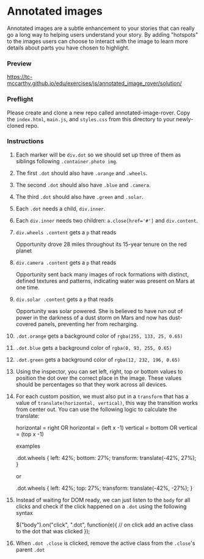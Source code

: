 # Annotated images

Annotated images are a subtle enhancement to your stories that can really go a long way to helping users understand your story. By adding "hotspots" to the images users can choose to interact with the image to learn more details about parts you have chosen to highlight.

### Preview

<https://tc-mccarthy.github.io/edu/exercises/js/annotated_image_rover/solution/>

### Preflight

Please create and clone a new repo called annotated-image-rover. Copy the `index.html`, `main.js`, and `styles.css` from this directory to your newly-cloned repo.

### Instructions

1.  Each marker will be `div.dot` so we should set up three of them as siblings following `.container.photo img`.
2.  The first `.dot` should also have `.orange` and `.wheels`.
3.  The second `.dot` should also have `.blue` and `.camera`.
4.  The third `.dot` should also have `.green` and `.solar`.
5.  Each `.dot` needs a child, `div.inner`.
6.  Each `div.inner` needs two children: `a.close[href='#']` and `div.content`.
7.  `div.wheels .content` gets a `p` that reads


    Opportunity drove 28 miles throughout its 15-year tenure on the red planet

8.  `div.camera .content` gets a `p` that reads


    Opportunity sent back many images of rock formations with distinct, defined textures and patterns, indicating water was present on Mars at one time.

9.  `div.solar .content` gets a `p` that reads


    Opportunity was solar powered. She is believed to have run out of power in the darkness of a dust storm on Mars and now has dust-covered panels, preventing her from recharging.

10. `.dot.orange` gets a background color of `rgba(255, 133, 25, 0.65)`
11. `.dot.blue` gets a background color of `rgba(0, 93, 255, 0.65)`
12. `.dot.green` gets a background color of `rgba(12, 232, 196, 0.65)`
13. Using the inspector, you can set left, right, top or bottom values to position the dot over the correct place in the image. These values should be percentages so that they work across all devices.
14. For each custom position, we must also put in a `transform` that has a value of `translate(horizontal, vertical)`, this way the transition works from center out. You can use the following logic to calculate the translate:


      horizontal = right OR horizontal = (left x -1)
      vertical = bottom OR vertical = (top x -1)

      examples

      .dot.wheels {
          left: 42%;
          bottom: 27%;
          transform: translate(-42%, 27%);
      }

      or

      .dot.wheels {
          left: 42%;
          top: 27%;
          transform: translate(-42%, -27%);
      }

15. Instead of waiting for DOM ready, we can just listen to the `body` for all clicks and check if the click happened on a `.dot` using the following syntax

    $("body").on("click", ".dot", function(e){
      // on click add an active class to the dot that was clicked
    });

16. When `.dot .close` is clicked, remove the active class from the `.close`'s parent `.dot`

